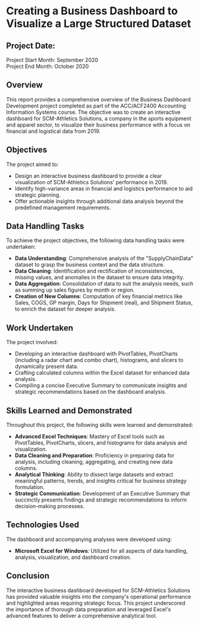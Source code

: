 # Creating a Business Dashboard to Visualize a Large Structured Dataset

## Project Date:
Project Start Month: September 2020 \
Project End Month: October 2020

## Overview

This report provides a comprehensive overview of the Business Dashboard Development project completed as part of the ACC/ACF2400 Accounting Information Systems course. The objective was to create an interactive dashboard for SCM-Athletics Solutions, a company in the sports equipment and apparel sector, to visualize their business performance with a focus on financial and logistical data from 2019.

## Objectives

The project aimed to:
- Design an interactive business dashboard to provide a clear visualization of SCM-Athletics Solutions' performance in 2019.
- Identify high-variance areas in financial and logistics performance to aid strategic planning.
- Offer actionable insights through additional data analysis beyond the predefined management requirements.

## Data Handling Tasks

To achieve the project objectives, the following data handling tasks were undertaken:
- **Data Understanding**: Comprehensive analysis of the "SupplyChainData" dataset to grasp the business context and the data structure.
- **Data Cleaning**: Identification and rectification of inconsistencies, missing values, and anomalies in the dataset to ensure data integrity.
- **Data Aggregation**: Consolidation of data to suit the analysis needs, such as summing up sales figures by month or region.
- **Creation of New Columns**: Computation of key financial metrics like Sales, COGS, GP margin, Days for Shipment (real), and Shipment Status, to enrich the dataset for deeper analysis.

## Work Undertaken

The project involved:
- Developing an interactive dashboard with PivotTables, PivotCharts (including a radar chart and combo chart), histograms, and slicers to dynamically present data.
- Crafting calculated columns within the Excel dataset for enhanced data analysis.
- Compiling a concise Executive Summary to communicate insights and strategic recommendations based on the dashboard analysis.

## Skills Learned and Demonstrated

Throughout this project, the following skills were learned and demonstrated:
- **Advanced Excel Techniques**: Mastery of Excel tools such as PivotTables, PivotCharts, slicers, and histograms for data analysis and visualization.
- **Data Cleaning and Preparation**: Proficiency in preparing data for analysis, including cleaning, aggregating, and creating new data columns.
- **Analytical Thinking**: Ability to dissect large datasets and extract meaningful patterns, trends, and insights critical for business strategy formulation.
- **Strategic Communication**: Development of an Executive Summary that succinctly presents findings and strategic recommendations to inform decision-making processes.

## Technologies Used

The dashboard and accompanying analyses were developed using:
- **Microsoft Excel for Windows**: Utilized for all aspects of data handling, analysis, visualization, and dashboard creation.

## Conclusion

The interactive business dashboard developed for SCM-Athletics Solutions has provided valuable insights into the company's operational performance and highlighted areas requiring strategic focus. This project underscored the importance of thorough data preparation and leveraged Excel's advanced features to deliver a comprehensive analytical tool.




